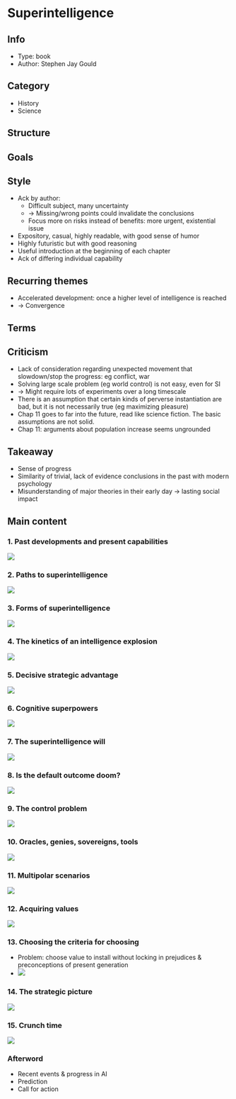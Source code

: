 # Superintelligence

## Info
- Type: book
- Author: Stephen Jay Gould

## Category
- History
- Science

## Structure


## Goals


## Style
- Ack by author:
  - Difficult subject, many uncertainty
  - -> Missing/wrong points could invalidate the conclusions
  - Focus more on risks instead of benefits: more urgent, existential issue
- Expository, casual, highly readable, with good sense of humor
- Highly futuristic but with good reasoning
- Useful introduction at the beginning of each chapter
- Ack of differing individual capability

## Recurring themes
- Accelerated development: once a higher level of intelligence is reached
- -> Convergence

## Terms

## Criticism
- Lack of consideration regarding unexpected movement that slowdown/stop the progress: eg conflict, war
- Solving large scale problem (eg world control) is not easy, even for SI
- -> Might require lots of experiments over a long timescale
- There is an assumption that certain kinds of perverse instantiation are bad, but it is not necessarily true (eg maximizing pleasure)
- Chap 11 goes to far into the future, read like science fiction. The basic assumptions are not solid.
- Chap 11: arguments about population increase seems ungrounded

## Takeaway
- Sense of progress
- Similarity of trivial, lack of evidence conclusions in the past with modern psychology
- Misunderstanding of major theories in their early day -> lasting social impact

## Main content
### 1. Past developments and present capabilities
<img src="./resources/1.drawio.svg">

### 2. Paths to superintelligence
<img src="./resources/2.drawio.svg">

### 3. Forms of superintelligence
<img src="./resources/3.drawio.svg">

### 4. The kinetics of an intelligence explosion
<img src="./resources/4.drawio.svg">

### 5. Decisive strategic advantage
<img src="./resources/5.drawio.svg">

### 6. Cognitive superpowers
<img src="./resources/6.drawio.svg">

### 7. The superintelligence will
<img src="./resources/7.drawio.svg">

### 8. Is the default outcome doom?
<img src="./resources/8.drawio.svg">

### 9. The control problem
<img src="./resources/9.drawio.svg">

### 10. Oracles, genies, sovereigns, tools
<img src="./resources/10.drawio.svg">

### 11. Multipolar scenarios
<img src="./resources/11.drawio.svg">

### 12. Acquiring values
<img src="./resources/12.drawio.svg">

### 13. Choosing the criteria for choosing
- Problem: choose value to install without locking in prejudices & preconceptions of present generation
- <img src="./resources/13.drawio.svg">

### 14. The strategic picture
<img src="./resources/14.drawio.svg">

### 15. Crunch time
<img src="./resources/15.drawio.svg">

### Afterword
- Recent events & progress in AI
- Prediction
- Call for action
